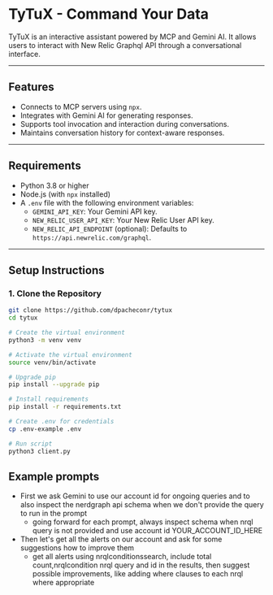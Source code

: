 # TyTuX - Command Your Data

TyTuX is an interactive assistant powered by MCP and Gemini AI.
It allows users to interact with New Relic Graphql API through a conversational interface.

---

## Features
- Connects to MCP servers using `npx`.
- Integrates with Gemini AI for generating responses.
- Supports tool invocation and interaction during conversations.
- Maintains conversation history for context-aware responses.

---

## Requirements
- Python 3.8 or higher
- Node.js (with `npx` installed)
- A `.env` file with the following environment variables:
  - `GEMINI_API_KEY`: Your Gemini API key.
  - `NEW_RELIC_USER_API_KEY`: Your New Relic User API key.
  - `NEW_RELIC_API_ENDPOINT` (optional): Defaults to `https://api.newrelic.com/graphql`.

---

## Setup Instructions

### 1. Clone the Repository
```bash
git clone https://github.com/dpacheconr/tytux
cd tytux

# Create the virtual environment
python3 -m venv venv

# Activate the virtual environment
source venv/bin/activate

# Upgrade pip
pip install --upgrade pip

# Install requirements
pip install -r requirements.txt

# Create .env for credentials 
cp .env-example .env

# Run script
python3 client.py
```

## Example prompts

- First we ask Gemini to use our account id for ongoing queries and to also inspect the nerdgraph api schema when we don't provide the query to run in the prompt 
  - going forward for each prompt, always inspect schema when nrql query is not provided and use account id YOUR_ACCOUNT_ID_HERE
- Then let's get all the alerts on our account and ask for some suggestions how to improve them 
  - get all alerts using nrqlconditionssearch, include total count,nrqlcondition nrql query and id in the results, then suggest possible improvements, like adding where clauses to each nrql where appropriate